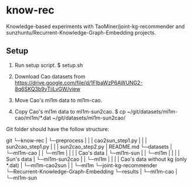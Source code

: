 # know-rec
Knowledge-based experiments with TaoMiner/joint-kg-recommender and sunzhuntu/Recurrent-Knowledge-Graph-Embedding projects.

## Setup

1. Run setup script.
$ setup.sh

2. Download Cao datasets from https://drive.google.com/file/d/1FIbaWzP6AWUNG2-8q6SKQ3b9yTiiLvGW/view

3. Move Cao's ml1m data to ml1m-cao.

4. Copy Cao's ml1m data to ml1m-sun2cao.
$ cp ~/git/datasets/ml1m-cao/ml1m/\*.dat ~/git/datasets/ml1m-sun2cao/

Git folder should have the follow structure:

git
└─know-rec
| └─preprocess
| | | cao2sun_step1.py
| | | sun2cao_step1.py
| | | sun2cao_step2.py
| README.md
└─datasets
| └─ml1m-cao
| | └─ml1m
| | | | Cao's data
| └─ml1m-sun
| | └─ml1m
| | | | Sun's data
| └─ml1m-sun2cao
| | └─ml1m
| | | | Cao's data without kg (only *.dat)
| └─ml1m-cao2sun
| | └─ml1m
└─joint-kg-recommender
└─Recurrent-Knowledge-Graph-Embedding
└─results
| └─ml1m-cao
| └─ml1m-sun
